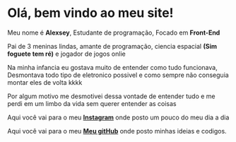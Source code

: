 <html>
    <title>Alexsey Batista</title>
<link rel="stylesheet" href="resetcss.css">
<body>
    <h1>Olá, bem vindo ao meu site!</h1>
    <p id="textos">Meu nome é <strong>Alexsey</strong>, Estudante de programação, Focado em <strong>Front-End</strong>
    <p id="textos"> Pai de 3 meninas lindas, amante de programação, ciencia espacial <strong>(Sim foguete tem ré)</strong> e jogador de jogos onlie </p>
    <p id="textos">Na minha infancia eu gostava muito de entender como tudo funcionava, Desmontava todo tipo de eletronico possivel e como sempre não conseguia montar eles de volta kkkk</p>
    <p id="textos">Por algum motivo me desmotivei dessa vontade de entender tudo e me perdi em um limbo da vida sem querer entender as coisas</p>



<footer>
    <p  id="meusLinks1">Aqui você vai para o meu <a href="https://www.instagram.com/alexsey.batista/"><strong>Instagram</strong></a> onde posto um pouco do meu dia a dia</p>
    <p  id="meusLinks2">Aqui você vai para o meu <a href="https://github.com/AlexseySilva"><strong>Meu gitHub</strong></a> onde posto minhas ideias e codigos.</p>
</footer>
</body>
</html>